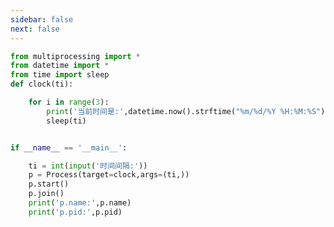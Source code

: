 ```yaml
---
sidebar: false
next: false
---
```

<BlogInfo/>






```python
from multiprocessing import *
from datetime import *
from time import sleep
def clock(ti):

    for i in range(3):
        print('当前时间是:',datetime.now().strftime("%m/%d/%Y %H:%M:%S"))
        sleep(ti)


if __name__ == '__main__':

    ti = int(input('时间间隔:'))
    p = Process(target=clock,args=(ti,))
    p.start()
    p.join()
    print('p.name:',p.name)
    print('p.pid:',p.pid)
```






<ActionBox />
        
<style>#top-box {margin-top:0.5rem!important;}</style>